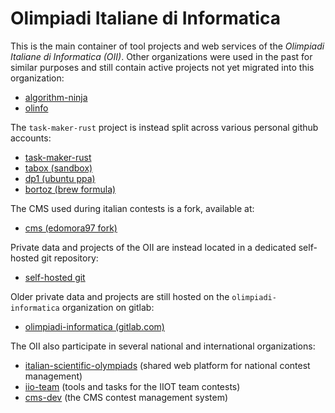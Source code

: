 # Olimpiadi Italiane di Informatica

This is the main container of tool projects and web services of the _Olimpiadi Italiane di Informatica (OII)_. Other organizations were used in the past for similar purposes and still contain active projects not yet migrated into this organization:

- [algorithm-ninja](https://github.com/algorithm-ninja)
- [olinfo](https://github.com/olinfo)

The `task-maker-rust` project is instead split across various personal github accounts:

- [task-maker-rust](https://github.com/edomora97/task-maker-rust)
- [tabox (sandbox)](https://github.com/alerighi/tabox)
- [dp1 (ubuntu ppa)](https://github.com/dp1/task-maker-rust-ppa)
- [bortoz (brew formula)](https://github.com/bortoz/homebrew-bortoz/blob/master/Formula/task-maker-rust.rb)

The CMS used during italian contests is a fork, available at:

- [cms (edomora97 fork)](https://github.com/edomora97/cms)

Private data and projects of the OII are instead located in a dedicated self-hosted git repository:

- [self-hosted git](https://git.olinfo.it)

Older private data and projects are still hosted on the `olimpiadi-informatica` organization on gitlab:

- [olimpiadi-informatica (gitlab.com)](https://gitlab.com/olimpiadi-informatica)

The OII also participate in several national and international organizations:

- [italian-scientific-olympiads](https://github.com/italian-scientific-olympiads) (shared web platform for national contest management)
- [iio-team](https://github.com/iio-team) (tools and tasks for the IIOT team contests)
- [cms-dev](https://github.com/cms-dev/cms) (the CMS contest management system)
